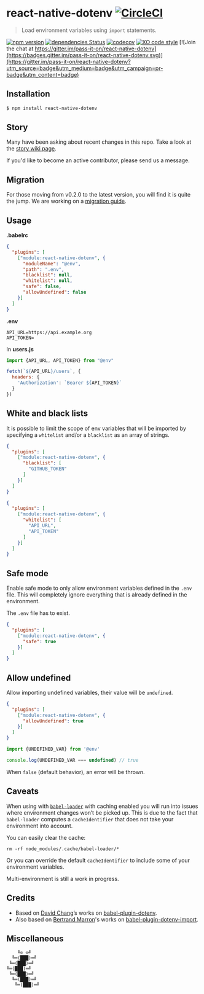 # react-native-dotenv [![CircleCI](https://circleci.com/gh/goatandsheep/react-native-dotenv.svg?style=svg)](https://circleci.com/gh/goatandsheep/react-native-dotenv)

> Load environment variables using `import` statements.

[![npm version](https://badgen.net/npm/v/react-native-dotenv)](https://www.npmjs.com/package/react-native-dotenv)
[![dependencies Status](https://badgen.net/david/dep/goatandsheep/react-native-dotenv)](https://david-dm.org/goatandsheep/react-native-dotenv)
[![codecov](https://badgen.net/codecov/c/github/goatandsheep/react-native-dotenv)](https://codecov.io/gh/goatandsheep/react-native-dotenv)
[![XO code style](https://badgen.net/badge/code%20style/XO/cyan)](https://github.com/xojs/xo) [![Join the chat at https://gitter.im/pass-it-on/react-native-dotenv](https://badges.gitter.im/pass-it-on/react-native-dotenv.svg)](https://gitter.im/pass-it-on/react-native-dotenv?utm_source=badge&utm_medium=badge&utm_campaign=pr-badge&utm_content=badge)

## Installation

```sh
$ npm install react-native-dotenv
```

## Story

Many have been asking about recent changes in this repo. Take a look at the
[story wiki page](https://github.com/goatandsheep/react-native-dotenv/wiki/Story-of-this-repo).

If you'd like to become an active contributor, please send us a message.

## Migration

For those moving from v0.2.0 to the latest version, you will find it is quite
the jump. We are working on a [migration guide](https://github.com/goatandsheep/react-native-dotenv/wiki/Migration-Guide).

## Usage

**.babelrc**

```json
{
  "plugins": [
    ["module:react-native-dotenv", {
      "moduleName": "@env",
      "path": ".env",
      "blacklist": null,
      "whitelist": null,
      "safe": false,
      "allowUndefined": false
    }]
  ]
}
```

**.env**

```dosini
API_URL=https://api.example.org
API_TOKEN=
```

In **users.js**

```js
import {API_URL, API_TOKEN} from "@env"

fetch(`${API_URL}/users`, {
  headers: {
    'Authorization': `Bearer ${API_TOKEN}`
  }
})
```

## White and black lists

It is possible to limit the scope of env variables that will be imported by specifying a `whitelist` and/or a `blacklist` as an array of strings.

```json
{
  "plugins": [
    ["module:react-native-dotenv", {
      "blacklist": [
        "GITHUB_TOKEN"
      ]
    }]
  ]
}
```

```json
{
  "plugins": [
    ["module:react-native-dotenv", {
      "whitelist": [
        "API_URL",
        "API_TOKEN"
      ]
    }]
  ]
}
```

## Safe mode

Enable safe mode to only allow environment variables defined in the `.env` file. This will completely ignore everything that is already defined in the environment.

The `.env` file has to exist.

```json
{
  "plugins": [
    ["module:react-native-dotenv", {
      "safe": true
    }]
  ]
}
```

## Allow undefined

Allow importing undefined variables, their value will be `undefined`.

```json
{
  "plugins": [
    ["module:react-native-dotenv", {
      "allowUndefined": true
    }]
  ]
}
```

```js
import {UNDEFINED_VAR} from '@env'

console.log(UNDEFINED_VAR === undefined) // true
```

When `false` (default behavior), an error will be thrown.

## Caveats

When using with [`babel-loader`](https://github.com/babel/babel-loader) with caching enabled you will run into issues where environment changes won’t be picked up.
This is due to the fact that `babel-loader` computes a `cacheIdentifier` that does not take your environment into account.

You can easily clear the cache:

```shell
rm -rf node_modules/.cache/babel-loader/*
```

Or you can override the default `cacheIdentifier` to include some of your environment variables.

Multi-environment is still a work in progress.

## Credits

* Based on [David Chang](https://github.com/zetachang)’s works on [babel-plugin-dotenv](https://github.com/zetachang/react-native-dotenv/tree/master/babel-plugin-dotenv).
* Also based on [Bertrand Marron](https://github.com/tusbar)'s works on [babel-plugin-dotenv-import](https://github.com/tusbar/babel-plugin-dotenv-import).

## Miscellaneous

```
    ╚⊙ ⊙╝
  ╚═(███)═╝
 ╚═(███)═╝
╚═(███)═╝
 ╚═(███)═╝
  ╚═(███)═╝
   ╚═(███)═╝
```
